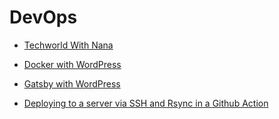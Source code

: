 # DevOps

- [Techworld With Nana](https://www.techworld-with-nana.com)

- [Docker with WordPress](https://dev.to/lampewebdev/how-to-get-wordpress-running-with-docker-4mg6)

- [Gatsby with WordPress](https://www.gatsbyjs.com/guides/wordpress/)

- [Deploying to a server via SSH and Rsync in a Github Action](https://zellwk.com/blog/github-actions-deploy/)
